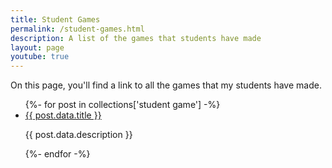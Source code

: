```yaml
---
title: Student Games
permalink: /student-games.html
description: A list of the games that students have made
layout: page
youtube: true
---
```


On this page, you'll find a link to all the games that my students have made.

<ul>
{%- for post in collections['student game'] -%}
  <li><a href="{{ post.url}}">{{ post.data.title }}</a></br><p>{{ post.data.description }}</p></li>
{%- endfor -%}
</ul>